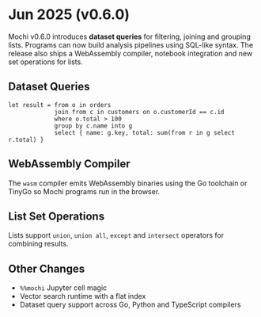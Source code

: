 # Jun 2025 (v0.6.0)

Mochi v0.6.0 introduces **dataset queries** for filtering, joining and grouping lists. Programs can now build analysis pipelines using SQL-like syntax. The release also ships a WebAssembly compiler, notebook integration and new set operations for lists.

## Dataset Queries

```mochi
let result = from o in orders
             join from c in customers on o.customerId == c.id
             where o.total > 100
             group by c.name into g
             select { name: g.key, total: sum(from r in g select r.total) }
```

## WebAssembly Compiler

The `wasm` compiler emits WebAssembly binaries using the Go toolchain or TinyGo so Mochi programs run in the browser.

## List Set Operations

Lists support `union`, `union all`, `except` and `intersect` operators for combining results.

## Other Changes

- `%%mochi` Jupyter cell magic
- Vector search runtime with a flat index
- Dataset query support across Go, Python and TypeScript compilers
